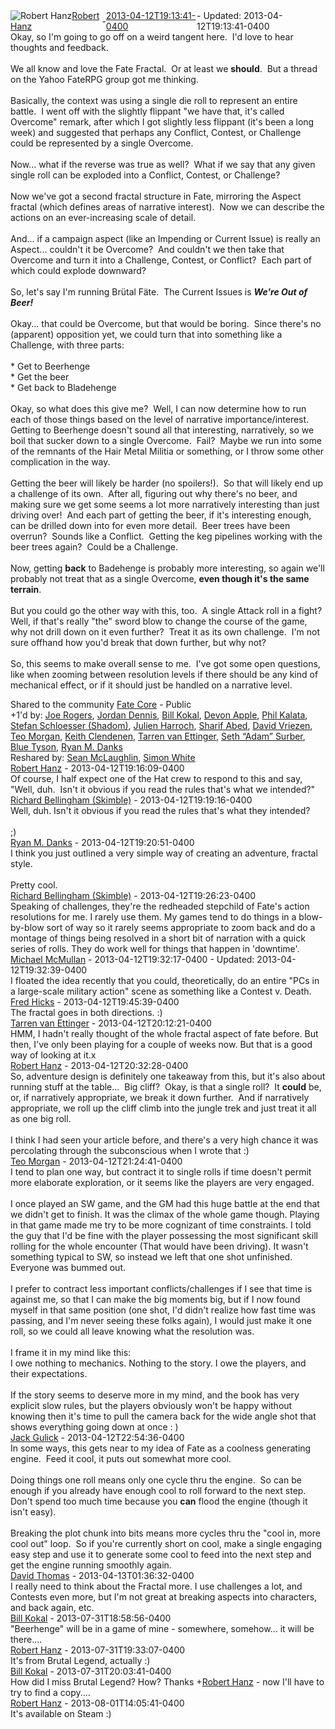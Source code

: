 <div style="margin-bottom:1em;"><div style="display:flex; align-items:center"><span itemprop="author" itemscope itemtype="http://schema.org/Person"><img class="author-photo" src="https://lh3.googleusercontent.com/a-/AAuE7mD3yvwFIxBUrNsdiEci6E-MIo7ApWFQqtHt10Ja=s64-c" alt="Robert Hanz" itemprop="image"><a href="https://plus.google.com/+RobertHanz" target="_blank" class="author" itemprop="url"><span itemprop="name">Robert Hanz</span></a></span> - <a target="_blank" href="https://plus.google.com/+RobertHanz/posts/87wrm6yrdWx"><span itemprop="dateCreated">2013-04-12T19:13:41-0400</span></a><span> - Updated: <span itemprop="dateModified">2013-04-12T19:13:41-0400</span></span></div><div class="main-content"><span itemprop="text">Okay, so I&#39;m going to go off on a weird tangent here.  I&#39;d love to hear thoughts and feedback.<br><br>We all know and love the Fate Fractal.  Or at least we <b>should</b>.  But a thread on the Yahoo FateRPG group got me thinking.<br><br>Basically, the context was using a single die roll to represent an entire battle.  I went off with the slightly flippant &quot;we have that, it&#39;s called Overcome&quot; remark, after which I got slightly less flippant (it&#39;s been a long week) and suggested that perhaps any Conflict, Contest, or Challenge could be represented by a single Overcome.<br><br>Now... what if the reverse was true as well?  What if we say that any given single roll can be exploded into a Conflict, Contest, or Challenge?<br><br>Now we&#39;ve got a second fractal structure in Fate, mirroring the Aspect fractal (which defines areas of narrative interest).  Now we can describe the actions on an ever-increasing scale of detail.<br><br>And... if a campaign aspect (like an Impending or Current Issue) is really an Aspect... couldn&#39;t it be Overcome?  And couldn&#39;t we then take that Overcome and turn it into a Challenge, Contest, or Conflict?  Each part of which could explode downward?<br><br>So, let&#39;s say I&#39;m running Brütal Fäte.  The Current Issues is <b><i>We&#39;re Out of Beer!</i></b><br><br>Okay... that could be Overcome, but that would be boring.  Since there&#39;s no (apparent) opposition yet, we could turn that into something like a Challenge, with three parts:<br><br>* Get to Beerhenge<br>* Get the beer<br>* Get back to Bladehenge<br><br>Okay, so what does this give me?  Well, I can now determine how to run each of those things based on the level of narrative importance/interest.  Getting to Beerhenge doesn&#39;t sound all that interesting, narratively, so we boil that sucker down to a single Overcome.  Fail?  Maybe we run into some of the remnants of the Hair Metal Militia or something, or I throw some other complication in the way.<br><br>Getting the beer will likely be harder (no spoilers!).  So that will likely end up a challenge of its own.  After all, figuring out why there&#39;s no beer, and making sure we get some seems a lot more narratively interesting than just driving over!  And each part of getting the beer, if it&#39;s interesting enough, can be drilled down into for even more detail.  Beer trees have been overrun?  Sounds like a Conflict.  Getting the keg pipelines working with the beer trees again?  Could be a Challenge.<br><br>Now, getting <b>back</b> to Badehenge is probably more interesting, so again we&#39;ll probably not treat that as a single Overcome, <b>even though it&#39;s the same terrain</b>.<br><br>But you could go the other way with this, too.  A single Attack roll in a fight?  Well, if that&#39;s really &quot;the&quot; sword blow to change the course of the game, why not drill down on it even further?  Treat it as its own challenge.  I&#39;m not sure offhand how you&#39;d break that down further, but why not?<br><br>So, this seems to make overall sense to me.  I&#39;ve got some open questions, like when zooming between resolution levels if there should be any kind of mechanical effect, or if it should just be handled on a narrative level.</span></div></div><span itemprop="audience"><div class="visibility">Shared to the community <a href="https://plus.google.com/communities/117231873544673522940">Fate Core</a> - Public</div></span><div class="post-activity"><div class="plus-oners">+1'd by: <a href="https://plus.google.com/103803001153602173205">Joe Rogers</a>, <a href="https://plus.google.com/+JordanDennis">Jordan Dennis</a>, <a href="https://plus.google.com/107528164477847045698">Bill Kokal</a>, <a href="https://plus.google.com/+DevonApple">Devon Apple</a>, <a href="https://plus.google.com/104242108014113799273">Phil Kalata</a>, <a href="https://plus.google.com/+StefanSchloesser">Stefan Schloesser (Shadom)</a>, <a href="https://plus.google.com/110152131969547483984">Julien Harroch</a>, <a href="https://plus.google.com/113803628978470165722">Sharif Abed</a>, <a href="https://plus.google.com/+DavidVriezen">David Vriezen</a>, <a href="https://plus.google.com/+TeoMorgan">Teo Morgan</a>, <a href="https://plus.google.com/+KeithClendenen">Keith Clendenen</a>, <a href="https://plus.google.com/100614546177554446749">Tarren van Ettinger</a>, <a href="https://plus.google.com/+SethSurber">Seth “Adam” Surber</a>, <a href="https://plus.google.com/+TomTysonbluetyson">Blue Tyson</a>, <a href="https://plus.google.com/+RyanMDanks">Ryan M. Danks</a></div><div class="resharers">Reshared by: <a href="https://plus.google.com/+SeanMcLaughlin113">Sean McLaughlin</a>, <a href="https://plus.google.com/109242053826610626163">Simon White</a></div></div><meta itemprop="commentCount" content="15"><div class="comments"><div class="comment" itemprop="comment" itemscope itemtype="http://schema.org/Comment"><span itemprop="author" itemscope itemtype="http://schema.org/Person"><a target="_blank" href="https://plus.google.com/+RobertHanz" class="author" itemprop="url"><span itemprop="name">Robert Hanz</span></a></span><span class="time"> - <span itemprop="dateCreated">2013-04-12T19:16:09-0400</span></span><div class="comment-content" itemprop="text">Of course, I half expect one of the Hat crew to respond to this and say, &quot;Well, duh.  Isn&#39;t it obvious if you read the rules that&#39;s what we intended?&quot;</div></div><div class="comment" itemprop="comment" itemscope itemtype="http://schema.org/Comment"><span itemprop="author" itemscope itemtype="http://schema.org/Person"><a target="_blank" href="https://plus.google.com/+RichardBellinghamSkimble" class="author" itemprop="url"><span itemprop="name">Richard Bellingham (Skimble)</span></a></span><span class="time"> - <span itemprop="dateCreated">2013-04-12T19:19:16-0400</span></span><div class="comment-content" itemprop="text">Well, duh. Isn&#39;t it obvious if you read the rules that&#39;s what they intended?<br><br>;)</div></div><div class="comment" itemprop="comment" itemscope itemtype="http://schema.org/Comment"><span itemprop="author" itemscope itemtype="http://schema.org/Person"><a target="_blank" href="https://plus.google.com/+RyanMDanks" class="author" itemprop="url"><span itemprop="name">Ryan M. Danks</span></a></span><span class="time"> - <span itemprop="dateCreated">2013-04-12T19:20:51-0400</span></span><div class="comment-content" itemprop="text">I think you just outlined a very simple way of creating an adventure, fractal style.<br><br>Pretty cool.</div></div><div class="comment" itemprop="comment" itemscope itemtype="http://schema.org/Comment"><span itemprop="author" itemscope itemtype="http://schema.org/Person"><a target="_blank" href="https://plus.google.com/+RichardBellinghamSkimble" class="author" itemprop="url"><span itemprop="name">Richard Bellingham (Skimble)</span></a></span><span class="time"> - <span itemprop="dateCreated">2013-04-12T19:26:23-0400</span></span><div class="comment-content" itemprop="text">Speaking of challenges, they&#39;re the redheaded stepchild of Fate&#39;s action resolutions for me. I rarely use them. My games tend to do things in a blow-by-blow sort of way so it rarely seems appropriate to zoom back and do a montage of things being resolved in a short bit of narration with a quick series of rolls. They do work well for things that happen in &#39;downtime&#39;.</div></div><div class="comment" itemprop="comment" itemscope itemtype="http://schema.org/Comment"><span itemprop="author" itemscope itemtype="http://schema.org/Person"><a target="_blank" href="https://plus.google.com/+MichaelMcMullan" class="author" itemprop="url"><span itemprop="name">Michael McMullan</span></a></span><span class="time"> - <span itemprop="dateCreated">2013-04-12T19:32:17-0400</span></span><span> - Updated: <span itemprop="dateModified">2013-04-12T19:32:39-0400</span></span><div class="comment-content" itemprop="text">I floated the idea recently that you could, theoretically, do an entire &quot;PCs in a large-scale military action&quot; scene as something like a Contest v. Death.</div></div><div class="comment" itemprop="comment" itemscope itemtype="http://schema.org/Comment"><span itemprop="author" itemscope itemtype="http://schema.org/Person"><a target="_blank" href="https://plus.google.com/+FredHicks" class="author" itemprop="url"><span itemprop="name">Fred Hicks</span></a></span><span class="time"> - <span itemprop="dateCreated">2013-04-12T19:45:39-0400</span></span><div class="comment-content" itemprop="text">The fractal goes in both directions. :)</div></div><div class="comment" itemprop="comment" itemscope itemtype="http://schema.org/Comment"><span itemprop="author" itemscope itemtype="http://schema.org/Person"><a target="_blank" href="https://plus.google.com/100614546177554446749" class="author" itemprop="url"><span itemprop="name">Tarren van Ettinger</span></a></span><span class="time"> - <span itemprop="dateCreated">2013-04-12T20:12:21-0400</span></span><div class="comment-content" itemprop="text">HMM, I hadn&#39;t really thought of the whole fractal aspect of fate before. But then, I&#39;ve only been playing for a couple of weeks now. But that is a good way of looking at it.x</div></div><div class="comment" itemprop="comment" itemscope itemtype="http://schema.org/Comment"><span itemprop="author" itemscope itemtype="http://schema.org/Person"><a target="_blank" href="https://plus.google.com/+RobertHanz" class="author" itemprop="url"><span itemprop="name">Robert Hanz</span></a></span><span class="time"> - <span itemprop="dateCreated">2013-04-12T20:32:28-0400</span></span><div class="comment-content" itemprop="text">So, adventure design is definitely one takeaway from this, but it&#39;s also about running stuff at the table...  Big cliff?  Okay, is that a single roll?  It <b>could</b> be, or, if narratively appropriate, we break it down further.  And if narratively appropriate, we roll up the cliff climb into the jungle trek and just treat it all as one big roll.<br><br>I think I had seen your article before, and there&#39;s a very high chance it was percolating through the subconscious when I wrote that :)</div></div><div class="comment" itemprop="comment" itemscope itemtype="http://schema.org/Comment"><span itemprop="author" itemscope itemtype="http://schema.org/Person"><a target="_blank" href="https://plus.google.com/+TeoMorgan" class="author" itemprop="url"><span itemprop="name">Teo Morgan</span></a></span><span class="time"> - <span itemprop="dateCreated">2013-04-12T21:24:41-0400</span></span><div class="comment-content" itemprop="text">I tend to plan one way, but contract it to single rolls if time doesn&#39;t permit more elaborate exploration, or it seems like the players are very engaged.<br><br>I once played an SW game, and the GM had this huge battle at the end that we didn&#39;t get to finish. It was the climax of the whole game though. Playing in that game made me try to be more cognizant of time constraints. I told the guy that I&#39;d be fine with the player possessing the most significant skill rolling for the whole encounter (That would have been driving). It wasn&#39;t something typical to SW, so instead we left that one shot unfinished. Everyone was bummed out.<br><br>I prefer to contract less important conflicts/challenges if I see that time is against me, so that I can make the big moments big, but if I now found myself in that same position (one shot, I&#39;d didn&#39;t realize how fast time was passing, and I&#39;m never seeing these folks again), I would just make it one roll, so we could all leave knowing what the resolution was.<br><br>I frame it in my mind like this:<br>I owe nothing to mechanics. Nothing to the story. I owe the players, and their expectations.<br><br>If the story seems to deserve more in my mind, and the book has very explicit slow rules, but the players obviously won&#39;t be happy without knowing then it&#39;s time to pull the camera back for the wide angle shot that shows everything going down at once : )</div></div><div class="comment" itemprop="comment" itemscope itemtype="http://schema.org/Comment"><span itemprop="author" itemscope itemtype="http://schema.org/Person"><a target="_blank" href="https://plus.google.com/+JackGulick" class="author" itemprop="url"><span itemprop="name">Jack Gulick</span></a></span><span class="time"> - <span itemprop="dateCreated">2013-04-12T22:54:36-0400</span></span><div class="comment-content" itemprop="text">In some ways, this gets near to my idea of Fate as a coolness generating engine.  Feed it cool, it puts out somewhat more cool.<br><br>Doing things one roll means only one cycle thru the engine.  So can be enough if you already have enough cool to roll forward to the next step.  Don&#39;t spend too much time because you <b>can</b> flood the engine (though it isn&#39;t easy).<br><br>Breaking the plot chunk into bits means more cycles thru the &quot;cool in, more cool out&quot; loop.  So if you&#39;re currently short on cool, make a single engaging easy step and use it to generate some cool to feed into the next step and get the engine running smoothly again.</div></div><div class="comment" itemprop="comment" itemscope itemtype="http://schema.org/Comment"><span itemprop="author" itemscope itemtype="http://schema.org/Person"><a target="_blank" href="https://plus.google.com/103023393131901177911" class="author" itemprop="url"><span itemprop="name">David Thomas</span></a></span><span class="time"> - <span itemprop="dateCreated">2013-04-13T01:36:32-0400</span></span><div class="comment-content" itemprop="text">I really need to think about the Fractal more. I use challenges a lot, and Contests even more, but I&#39;m not great at breaking aspects into characters, and back again, etc.</div></div><div class="comment" itemprop="comment" itemscope itemtype="http://schema.org/Comment"><span itemprop="author" itemscope itemtype="http://schema.org/Person"><a target="_blank" href="https://plus.google.com/107528164477847045698" class="author" itemprop="url"><span itemprop="name">Bill Kokal</span></a></span><span class="time"> - <span itemprop="dateCreated">2013-07-31T18:58:56-0400</span></span><div class="comment-content" itemprop="text">&quot;Beerhenge&quot; will be in a game of mine - somewhere, somehow... it will be there....</div></div><div class="comment" itemprop="comment" itemscope itemtype="http://schema.org/Comment"><span itemprop="author" itemscope itemtype="http://schema.org/Person"><a target="_blank" href="https://plus.google.com/+RobertHanz" class="author" itemprop="url"><span itemprop="name">Robert Hanz</span></a></span><span class="time"> - <span itemprop="dateCreated">2013-07-31T19:33:07-0400</span></span><div class="comment-content" itemprop="text">It&#39;s from Brutal Legend, actually :)</div></div><div class="comment" itemprop="comment" itemscope itemtype="http://schema.org/Comment"><span itemprop="author" itemscope itemtype="http://schema.org/Person"><a target="_blank" href="https://plus.google.com/107528164477847045698" class="author" itemprop="url"><span itemprop="name">Bill Kokal</span></a></span><span class="time"> - <span itemprop="dateCreated">2013-07-31T20:03:41-0400</span></span><div class="comment-content" itemprop="text">How did I miss Brutal Legend?  How?  Thanks <span class="proflinkWrapper"><span class="proflinkPrefix">+</span><a class="proflink bidi_isolate" href="https://plus.google.com/108546067488075210468" oid="108546067488075210468" >Robert Hanz</a></span> - now I&#39;ll have to try to find a copy....</div></div><div class="comment" itemprop="comment" itemscope itemtype="http://schema.org/Comment"><span itemprop="author" itemscope itemtype="http://schema.org/Person"><a target="_blank" href="https://plus.google.com/+RobertHanz" class="author" itemprop="url"><span itemprop="name">Robert Hanz</span></a></span><span class="time"> - <span itemprop="dateCreated">2013-08-01T14:05:41-0400</span></span><div class="comment-content" itemprop="text">It&#39;s available on Steam :)</div></div></div></body></html>